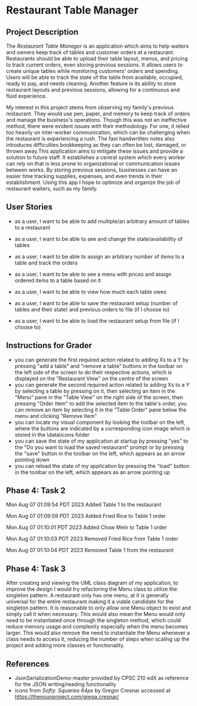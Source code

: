 [//]: # (# My Personal Project)

[//]: # ()
[//]: # (## A subtitle)

[//]: # ()
[//]: # (A *bulleted* list:)

[//]: # (- item 1)

[//]: # (- item 2)

[//]: # (- item 3)

[//]: # ()
[//]: # (An example of text with **bold** and *italic* fonts.)

# Restaurant Table Manager

## Project Description

The *Restaurant Table Manager* is an application which aims to help waiters and owners keep track of tables and customer
orders at a restaurant. Restaurants should be able to upload their table layout, menus, and pricing to track current 
orders, even storing previous sessions. It allows users to create unique tables while monitoring customers' orders and 
spending. Users will be able to track the state of the table from available, occupied, ready to pay, and needs cleaning. 
Another feature is its ability to store restaurant layouts and previous sessions, allowing for a continuous and fluid experience.

My interest in this project stems from observing my family's previous restaurant. They would use pen, paper, and memory
to keep track of orders and manage the business's operations. Though this was not an ineffective method, there were
evident issues with their methodology. For one, it relied too heavily on inter-worker communication, which can be
challenging when the restaurant is experiencing a rush. The fast handwritten notes also introduces difficulties
bookkeeping as they can often be lost, damaged, or thrown away.This application aims to mitigate these issues and 
provide a solution to future staff. It establishes a central system which every worker can rely on that is less prone
to organizational or communication issues between works. By storing previous sessions, businesses can have an easier
time tracking supplies, expenses, and even trends in their establishment. Using this app I hope to optimize and organize
the job of restaurant waiters, such as my family.

## User Stories

- as a user, I want to be able to add multiple/an arbitrary amount of tables to a restaurant 
- as a user, I want to be able to see and change the state/availability of tables
- as a user, I want to be able to assign an arbitrary number of items to a table and track the orders
- as a user, I want to be able to see a menu with prices and assign ordered items to a table based on it
- as a user, I want to be able to view how much each table owes

- as a user, I want to be able to save the restaurant setup (number of tables and their state) and previous orders to file (if I choose to)
- as a user, I want to be able to load the restaurant setup from file (if I choose to)

## Instructions for Grader

- you can generate the first required action related to adding Xs to a Y by pressing "add a table" and "remove a table" buttons in the toolbar on the left side of the screen to do their respective actions, which is displayed on the "Restaurant View" on the centre of the screen
- you can generate the second required action related to adding Xs to a Y by selecting a table by pressing on it, then selecting an item in the "Menu" pane in the "Table View" on the right side of the screen, then pressing "Order Item" to add the selected item to the table's order, you can remove an item by selecting it in the "Table Order" pane below the menu and clicking "Remove Item"
- you can locate my visual component by looking the toolbar on the left, where the buttons are indicated by a corresponding icon image which is stored in the \data\icons folder
- you can save the state of my application at startup by pressing "yes" to the "Do you want to load the saved restaurant" prompt or by pressing the "save" button in the toolbar on the left, which appears as an arrow pointing down
- you can reload the state of my application by pressing the "load" button in the toolbar on the left, which appears as an arrow pointing up

## Phase 4: Task 2

Mon Aug 07 01:09:54 PDT 2023
Added Table 1 to the restaurant

Mon Aug 07 01:09:59 PDT 2023
Added Fried Rice to Table 1 order

Mon Aug 07 01:10:01 PDT 2023
Added Chow Mein to Table 1 order

Mon Aug 07 01:10:03 PDT 2023
Removed Fried Rice from Table 1 order

Mon Aug 07 01:10:04 PDT 2023
Removed Table 1 from the restaurant

## Phase 4: Task 3

After creating and viewing the UML class diagram of my application, to improve the design I would try refactoring the Menu 
class to utilize the singleton pattern. A restaurant only has one menu, at it is generally universal for the entire restaurant
making it a viable candidate for the singleton pattern. It is reasonable to only allow one Menu object to exist and simply call 
it when necessary. This would also mean the Menu would only need to be instantiated once through the singleton method, 
which could reduce memory usage and complexity especially when the menu becomes larger. This would also remove the need to 
instantiate the Menu whenever a class needs to access it, reducing the number of steps when scaling up the project and
adding more classes or functionality.

## References
- JsonSerializationDemo-master provided by CPSC 210 edX as reference for the JSON writing/reading functionality
- icons from *Softy: Squaries 64px* by Gregor Cresnar accessed at https://thenounproject.com/grega.cresnar/